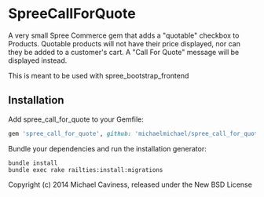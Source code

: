SpreeCallForQuote
=================

A very small Spree Commerce gem that adds a "quotable" checkbox to Products. Quotable products will not have their price displayed, nor can they be added to a customer's cart. A "Call For Quote" message will be displayed instead.

This is meant to be used with spree_bootstrap_frontend

Installation
------------

Add spree_call_for_quote to your Gemfile:

```ruby
gem 'spree_call_for_quote', github: 'michaelmichael/spree_call_for_quote', branch: '2-1-stable'
```

Bundle your dependencies and run the installation generator:

```shell
bundle install
bundle exec rake railties:install:migrations
```

Copyright (c) 2014 Michael Caviness, released under the New BSD License
